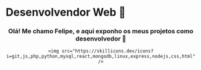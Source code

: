 ### <h1>Desenvolvendor Web 🦉</h1>

  <div>
  <a align="center">
    <h3 align="center">Olá! Me chamo Felipe, e aqui exponho os meus projetos como desenvolvedor 🤠</h3>

 <p align="center">
 
    <img src="https://skillicons.dev/icons?i=git,js,php,python,mysql,react,mongodb,linux,express,nodejs,css,html" />
  
</p>

  <a/>
  <div/>
